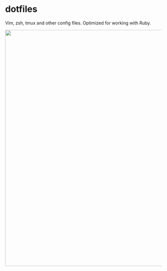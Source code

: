 dotfiles
========

Vim, zsh, tmux and other config files. Optimized for working with Ruby.

<p align="center">
  <img width="760" src="https://i.imgur.com/JM6mZvx.png">
</p>
